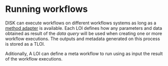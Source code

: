 # Running workflows

DISK can execute workflows on different workflows systems as long as a [method adapter](/method-adapter) is available.
Each LOI defines how any parameters and data obtained as result of the *data query* will be used when creating one or more workflow executions.
The outputs and metadata generated on this process is stored as a TLOI.

Aditionally, A LOI can define a meta workflow to run using as input the result of the workflow executions.